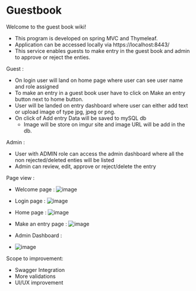 # **Guestbook**

Welcome to the guest book wiki!

* This program is developed on spring MVC and Thymeleaf. 
* Application can be accessed locally via https://localhost:8443/
* This service enables guests to make entry in the guest book and admin to approve or reject the enties.

Guest :

* On login user will land on home page where user can see user name and role assigned 
* To make an entry in a guest book user have to click on Make an entry button next to home button.
* User will be landed on entry dashboard where user can either add text or upload image of type jpg, jpeg or png.
* On click of Add entry Data will be saved to mySQL db
    * Image will be store on imgur site and image URL will be add in the db.

Admin :

* User with ADMIN role can access the admin dashboard where all the non rejected/deleted enties will be listed
* Admin can review, edit, approve or reject/delete the entry


Page view :

* Welcome page :
![image](https://user-images.githubusercontent.com/27283103/163859908-bc107d19-1f4a-4ce3-999d-2d46f3d66b64.png)

* Login page :
![image](https://user-images.githubusercontent.com/27283103/163860190-271e95d4-63f8-44ba-9c12-13e1c3ba0368.png)

* Home page :
![image](https://user-images.githubusercontent.com/27283103/163860280-9f014f4f-769d-4fee-9929-d0e9081b95f7.png)

* Make an entry page :
![image](https://user-images.githubusercontent.com/27283103/163860348-56ae3b53-9e9e-44fb-b038-27d193844195.png)

* Admin Dashboard :
* ![image](https://user-images.githubusercontent.com/27283103/163861769-924c48e7-ce3d-4765-890c-8ae942ff1e00.png)

Scope to improvement:
* Swagger Integration
* More validations
* UI/UX improvement

